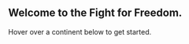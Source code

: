 ## Welcome to the Fight for Freedom.
Hover over a continent below to get started.

<script type="text/javascript" src="mapdata.js"></script>		
<script  type="text/javascript" src="worldmap.js"></script>

<div id="map"></div>
